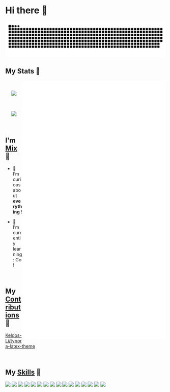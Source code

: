 # Hi there 👋

![GitHub Snake](assets/github-contribution-grid-snake.svg)
<br/>

## My Stats 🥰

<a>
  <img align="right" width="450px" src="./github-metrics.svg" />
</a>
<br/>
<p align="center">
  <img width="300px" src="https://count.getloli.com/get/@Zxis233?theme=rule34"></img>
</img>
</p>
<br/>
<p align="center">
  <img width="300px" src="https://mystats-rosy.vercel.app/api/top-langs/?username=Zxis233&layout=compact&theme=transparent"></img>
</p>
<br/>

<!-- linear-gradient(111deg,#44a08d,#093637)-->
<!-- linear-gradient(111deg,#8e9eab,#eef2f3)-->

<!-- [![Esing's GitHub stats](https://mystats-rosy.vercel.app/api?username=Zxis233&count_private=true&theme=transparent&layout=compact)](https://github.com/anuraghazra/github-readme-stats) -->

<!-- [//]:(&title_color=35ffba&text_color=feeeed) -->

## I'm <u>Mix</u> 🤩

- 🔭 I’m curious about **everything** !

- 🌱 I’m currently learning: Go !

<br/>

## My <u>Contributions</u> 🚀

[Keldos-Li/typora-latex-theme](https://github.com/Keldos-Li/typora-latex-theme)

<br/>

## **My <u>Skills</u>** 🌟

![](https://img.shields.io/badge/-Git-f05032?style=flat-square&logo=git&logoColor=fff)
![](https://img.shields.io/badge/-Linux-fcc624?style=flat-square&logo=Linux&logoColor=000)
![](https://img.shields.io/badge/-OpenWRT-00B5E2?style=flat-square&logo=openwrt&logoColor=fff)
![](https://img.shields.io/badge/-ESP32C3-E7352C?style=flat-square&logo=espressif&logoColor=fff)
![](https://img.shields.io/badge/-NGINX-009639?style=flat-square&logo=nginx&logoColor=fff)
![](https://img.shields.io/badge/-Python-3776ab?style=flat-square&logo=Python&logoColor=fff)
![](https://img.shields.io/badge/-Markdown-000000?style=flat-square&logo=markdown&logoColor=fff)
![](https://img.shields.io/badge/-Arduino-008184?style=flat-square&logo=Arduino&logoColor=fff)
![](https://img.shields.io/badge/-C-A8B9CC?style=flat-square&logo=cplusplus&logoColor=000)
![](https://img.shields.io/badge/-C++-00599C?style=flat-square&logo=cplusplus&logoColor=fff)
![](https://img.shields.io/badge/-Pug-A86454?style=flat-square&logo=pug&logoColor=fff)
![](https://img.shields.io/badge/-CSS-F43059?style=flat-square&logo=csswizardry&logoColor=fff)
![](https://img.shields.io/badge/-Photoshop-31a8ff?style=flat-square&logo=adobe-photoshop&logoColor=fff)
![](https://img.shields.io/badge/-PremierPro-9999FF?style=flat-square&logo=adobepremierepro&logoColor=fff)
![](https://img.shields.io/badge/-Hexo-0E83CD?style=flat-square&logo=hexo&logoColor=fff)
![](https://img.shields.io/badge/-Vercel-000000?style=flat-square&logo=hexo&logoColor=fff)
